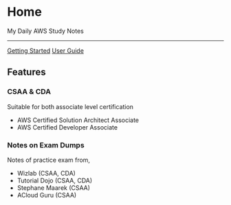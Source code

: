 # Home

My Daily AWS Study Notes

---

<div class="text-center">
<a href="getting-started/" class="btn btn-primary" role="button">Getting Started</a>
<a href="user-guide/" class="btn btn-primary" role="button">User Guide</a>
</div>

<div class="jumbotron">
<h2 class="display-4 text-center">Features</h2>

<div class="row">
  <div class="col-sm-6">
    <div class="card">
      <div class="card-body">
        <h3 class="card-title">CSAA & CDA</h3>
        <p class="card-text">
            Suitable for both associate level certification
            <ul>
                <li>AWS Certified Solution Architect Associate</li>
                <li>AWS Certified Developer Associate</li>
            </ul>
        </p>
      </div>
    </div>
  </div>
  <div class="col-sm-6">
    <div class="card">
      <div class="card-body">
        <h3 class="card-title">Notes on Exam Dumps</h3>
        <p class="card-text">
            Notes of practice exam from,
            <ul>
                <li>Wizlab (CSAA, CDA)</li>
                <li>Tutorial Dojo (CSAA, CDA)</li>
                <li>Stephane Maarek (CSAA)</li>
                <li>ACloud Guru (CSAA)</li>
            </ul>
        </p>
      </div>
    </div>
  </div>
</div>
